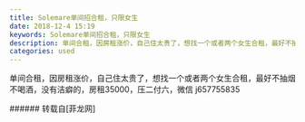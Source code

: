 ```yaml
---
title: Solemare单间招合租，只限女生
date: 2018-12-4 15:19
keywords: Solemare单间招合租，只限女生
description: 单间合租，因房租涨价，自己住太贵了，想找一个或者两个女生合租，最好不抽烟不喝酒，没有洁癖的，房租35000，压二付六，微信 j657755835
categories: used
---
```

<td class="t_f" id="postmessage_2405649">

单间合租，因房租涨价，自己住太贵了，想找一个或者两个女生合租，最好不抽烟不喝酒，没有洁癖的，房租35000，压二付六，微信 j657755835<br/>
</td>
###### 转载自[菲龙网]